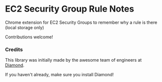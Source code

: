 # EC2 Security Group Rule Notes

Chrome extension for EC2 Security Groups to remember why a rule is there (local storage only)

Contributions welcome!

### Credits
This library was initially made by the awesome team of engineers at [Diamond](https://diamond.io).

If you haven't already, make sure you install Diamond!


